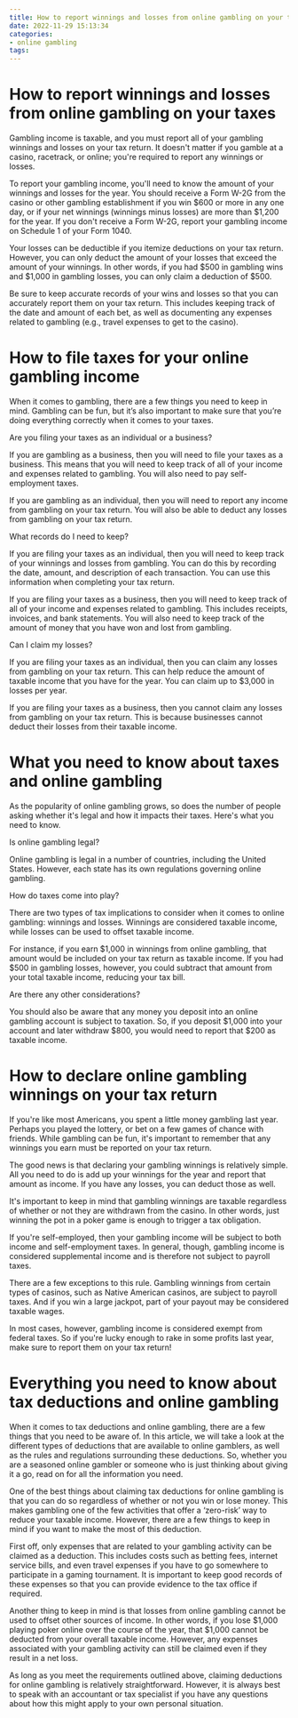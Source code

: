 ```yaml
---
title: How to report winnings and losses from online gambling on your taxes
date: 2022-11-29 15:13:34
categories:
- online gambling
tags:
---
```



#  How to report winnings and losses from online gambling on your taxes

Gambling income is taxable, and you must report all of your gambling winnings and losses on your tax return. It doesn't matter if you gamble at a casino, racetrack, or online; you're required to report any winnings or losses.

To report your gambling income, you'll need to know the amount of your winnings and losses for the year. You should receive a Form W-2G from the casino or other gambling establishment if you win $600 or more in any one day, or if your net winnings (winnings minus losses) are more than $1,200 for the year. If you don't receive a Form W-2G, report your gambling income on Schedule 1 of your Form 1040.

Your losses can be deductible if you itemize deductions on your tax return. However, you can only deduct the amount of your losses that exceed the amount of your winnings. In other words, if you had $500 in gambling wins and $1,000 in gambling losses, you can only claim a deduction of $500.

Be sure to keep accurate records of your wins and losses so that you can accurately report them on your tax return. This includes keeping track of the date and amount of each bet, as well as documenting any expenses related to gambling (e.g., travel expenses to get to the casino).

#  How to file taxes for your online gambling income

When it comes to gambling, there are a few things you need to keep in mind. Gambling can be fun, but it’s also important to make sure that you’re doing everything correctly when it comes to your taxes.

Are you filing your taxes as an individual or a business?

If you are gambling as a business, then you will need to file your taxes as a business. This means that you will need to keep track of all of your income and expenses related to gambling. You will also need to pay self-employment taxes.

If you are gambling as an individual, then you will need to report any income from gambling on your tax return. You will also be able to deduct any losses from gambling on your tax return.

What records do I need to keep?

If you are filing your taxes as an individual, then you will need to keep track of your winnings and losses from gambling. You can do this by recording the date, amount, and description of each transaction. You can use this information when completing your tax return.

If you are filing your taxes as a business, then you will need to keep track of all of your income and expenses related to gambling. This includes receipts, invoices, and bank statements. You will also need to keep track of the amount of money that you have won and lost from gambling.

Can I claim my losses?

If you are filing your taxes as an individual, then you can claim any losses from gambling on your tax return. This can help reduce the amount of taxable income that you have for the year. You can claim up to $3,000 in losses per year.

If you are filing your taxes as a business, then you cannot claim any losses from gambling on your tax return. This is because businesses cannot deduct their losses from their taxable income.

#  What you need to know about taxes and online gambling

As the popularity of online gambling grows, so does the number of people asking whether it's legal and how it impacts their taxes. Here's what you need to know.

Is online gambling legal?

Online gambling is legal in a number of countries, including the United States. However, each state has its own regulations governing online gambling.

How do taxes come into play?

There are two types of tax implications to consider when it comes to online gambling: winnings and losses. Winnings are considered taxable income, while losses can be used to offset taxable income.

For instance, if you earn $1,000 in winnings from online gambling, that amount would be included on your tax return as taxable income. If you had $500 in gambling losses, however, you could subtract that amount from your total taxable income, reducing your tax bill.

Are there any other considerations?

You should also be aware that any money you deposit into an online gambling account is subject to taxation. So, if you deposit $1,000 into your account and later withdraw $800, you would need to report that $200 as taxable income.

#  How to declare online gambling winnings on your tax return

If you're like most Americans, you spent a little money gambling last year. Perhaps you played the lottery, or bet on a few games of chance with friends. While gambling can be fun, it's important to remember that any winnings you earn must be reported on your tax return.

The good news is that declaring your gambling winnings is relatively simple. All you need to do is add up your winnings for the year and report that amount as income. If you have any losses, you can deduct those as well.

It's important to keep in mind that gambling winnings are taxable regardless of whether or not they are withdrawn from the casino. In other words, just winning the pot in a poker game is enough to trigger a tax obligation.

If you're self-employed, then your gambling income will be subject to both income and self-employment taxes. In general, though, gambling income is considered supplemental income and is therefore not subject to payroll taxes.

There are a few exceptions to this rule. Gambling winnings from certain types of casinos, such as Native American casinos, are subject to payroll taxes. And if you win a large jackpot, part of your payout may be considered taxable wages.

In most cases, however, gambling income is considered exempt from federal taxes. So if you're lucky enough to rake in some profits last year, make sure to report them on your tax return!

#  Everything you need to know about tax deductions and online gambling

When it comes to tax deductions and online gambling, there are a few things that you need to be aware of. In this article, we will take a look at the different types of deductions that are available to online gamblers, as well as the rules and regulations surrounding these deductions. So, whether you are a seasoned online gambler or someone who is just thinking about giving it a go, read on for all the information you need.

One of the best things about claiming tax deductions for online gambling is that you can do so regardless of whether or not you win or lose money. This makes gambling one of the few activities that offer a ‘zero-risk’ way to reduce your taxable income. However, there are a few things to keep in mind if you want to make the most of this deduction.

First off, only expenses that are related to your gambling activity can be claimed as a deduction. This includes costs such as betting fees, internet service bills, and even travel expenses if you have to go somewhere to participate in a gaming tournament. It is important to keep good records of these expenses so that you can provide evidence to the tax office if required.

Another thing to keep in mind is that losses from online gambling cannot be used to offset other sources of income. In other words, if you lose $1,000 playing poker online over the course of the year, that $1,000 cannot be deducted from your overall taxable income. However, any expenses associated with your gambling activity can still be claimed even if they result in a net loss.

As long as you meet the requirements outlined above, claiming deductions for online gambling is relatively straightforward. However, it is always best to speak with an accountant or tax specialist if you have any questions about how this might apply to your own personal situation.